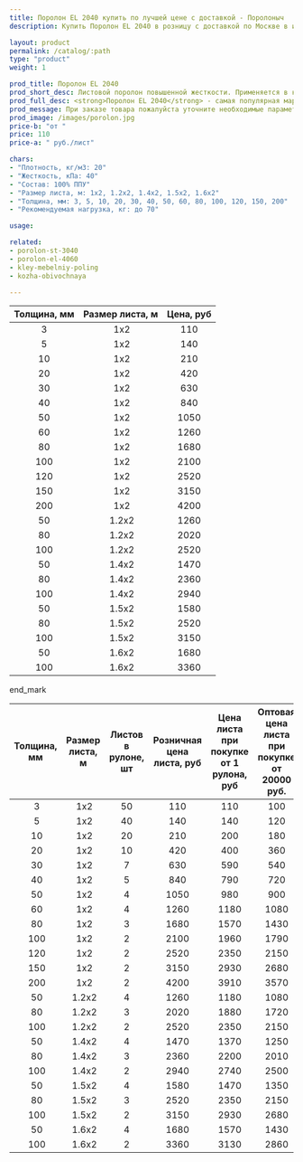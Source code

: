 ```yaml
---
title: Поролон EL 2040 купить по лучшей цене с доставкой - Поролоныч
description: Купить Поролон EL 2040 в розницу с доставкой по Москве в интернет-магазине Поролоныча.

layout: product
permalink: /catalog/:path
type: "product"
weight: 1

prod_title: Поролон EL 2040
prod_short_desc: Листовой поролон повышенной жесткости. Применяется в качестве наполнителя для мягкой мебели.
prod_full_desc: <strong>Поролон EL 2040</strong> - самая популярная марка листового поролона повышенной жесткости. Благодаря оптимальному сочетанию практичности, удобства использования и стоимости, широко применяется в самых различных отраслях.
prod_message: При заказе товара пожалуйста уточните необходимые параметры (толщина, размер листа и количество листов).
prod_image: /images/porolon.jpg
price-b: "от "
price: 110
price-a: " руб./лист"

chars:
- "Плотность, кг/м3: 20"
- "Жесткость, кПа: 40"
- "Состав: 100% ППУ"
- "Размер листа, м: 1х2, 1.2х2, 1.4х2, 1.5х2, 1.6х2"
- "Толщина, мм: 3, 5, 10, 20, 30, 40, 50, 60, 80, 100, 120, 150, 200"
- "Рекомендуемая нагрузка, кг: до 70"

usage:

related:
- porolon-st-3040
- porolon-el-4060
- kley-mebelniy-poling
- kozha-obivochnaya

---
```

| Толщина, мм | Размер листа, м | Цена, руб |
|:-----------:|:---------------:|:-------------------:|
3| 1x2|110
5| 1x2|140
10| 1x2|210
20| 1x2|420
30| 1x2|630
40| 1x2|840
50| 1x2|1050
60| 1x2|1260
80| 1x2|1680
100| 1x2|2100
120| 1x2|2520
150| 1x2|3150
200| 1x2|4200
50| 1.2х2|1260
80| 1.2х2|2020
100| 1.2х2|2520
50| 1.4х2|1470
80| 1.4х2|2360
100| 1.4х2|2940
50| 1.5х2|1580
80| 1.5х2|2520
100| 1.5х2|3150
50| 1.6х2|1680
100| 1.6х2|3360

end_mark

| Толщина, мм | Размер листа, м | Листов в рулоне, шт | Розничная цена листа, руб | Цена листа при покупке от 1 рулона, руб | Оптовая цена листа при покупке от 20000 руб. |
|:-----------:|:---------------:|:-------------------:|:---------------------------:|:-----------------------------------------:|:----------------------------------------------:|
 3| 1x2|50|110|110|100
 5| 1x2|40|140|140|120
 10| 1x2|20|210|200|180
 20| 1x2|10|420|400|360
 30| 1x2|7|630|590|540
 40| 1x2|5|840|790|720
 50| 1x2|4|1050|980|900
 60| 1x2|4|1260|1180|1080
 80| 1x2|3|1680|1570|1430
 100| 1x2|2|2100|1960|1790
 120| 1x2|2|2520|2350|2150
 150| 1x2|2|3150|2930|2680
 200| 1x2|2|4200|3910|3570
 50| 1.2х2|4|1260|1180|1080
 80| 1.2х2|3|2020|1880|1720
 100| 1.2х2|2|2520|2350|2150
 50| 1.4х2|4|1470|1370|1250
 80| 1.4х2|3|2360|2200|2010
 100| 1.4х2|2|2940|2740|2500
 50| 1.5х2|4|1580|1470|1350
 80| 1.5х2|3|2520|2350|2150
 100| 1.5х2|2|3150|2930|2680
 50| 1.6х2|4|1680|1570|1430
 100| 1.6х2|2|3360|3130|2860
